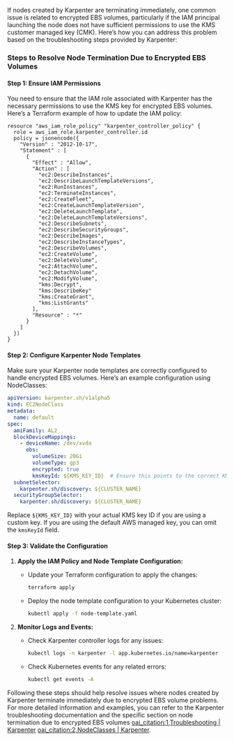 If nodes created by Karpenter are terminating immediately, one common issue is related to encrypted EBS volumes, particularly if the IAM principal launching the node does not have sufficient permissions to use the KMS customer managed key (CMK). Here’s how you can address this problem based on the troubleshooting steps provided by Karpenter:

### Steps to Resolve Node Termination Due to Encrypted EBS Volumes

#### Step 1: Ensure IAM Permissions

You need to ensure that the IAM role associated with Karpenter has the necessary permissions to use the KMS key for encrypted EBS volumes. Here’s a Terraform example of how to update the IAM policy:

```hcl
resource "aws_iam_role_policy" "karpenter_controller_policy" {
  role = aws_iam_role.karpenter_controller.id
  policy = jsonencode({
    "Version" : "2012-10-17",
    "Statement" : [
      {
        "Effect" : "Allow",
        "Action" : [
          "ec2:DescribeInstances",
          "ec2:DescribeLaunchTemplateVersions",
          "ec2:RunInstances",
          "ec2:TerminateInstances",
          "ec2:CreateFleet",
          "ec2:CreateLaunchTemplateVersion",
          "ec2:DeleteLaunchTemplate",
          "ec2:DeleteLaunchTemplateVersions",
          "ec2:DescribeSubnets",
          "ec2:DescribeSecurityGroups",
          "ec2:DescribeImages",
          "ec2:DescribeInstanceTypes",
          "ec2:DescribeVolumes",
          "ec2:CreateVolume",
          "ec2:DeleteVolume",
          "ec2:AttachVolume",
          "ec2:DetachVolume",
          "ec2:ModifyVolume",
          "kms:Decrypt",
          "kms:DescribeKey"
          "kms:CreateGrant",
          "kms:ListGrants"
        ],
        "Resource" : "*"
      }
    ]
  })
}
```

#### Step 2: Configure Karpenter Node Templates

Make sure your Karpenter node templates are correctly configured to handle encrypted EBS volumes. Here’s an example configuration using NodeClasses:

```yaml
apiVersion: karpenter.sh/v1alpha5
kind: EC2NodeClass
metadata:
  name: default
spec:
  amiFamily: AL2
  blockDeviceMappings:
    - deviceName: /dev/xvda
      ebs:
        volumeSize: 20Gi
        volumeType: gp3
        encrypted: true
        kmsKeyId: ${KMS_KEY_ID}  # Ensure this points to the correct KMS key
  subnetSelector:
    karpenter.sh/discovery: ${CLUSTER_NAME}
  securityGroupSelector:
    karpenter.sh/discovery: ${CLUSTER_NAME}
```

Replace `${KMS_KEY_ID}` with your actual KMS key ID if you are using a custom key. If you are using the default AWS managed key, you can omit the `kmsKeyId` field.

#### Step 3: Validate the Configuration

1. **Apply the IAM Policy and Node Template Configuration:**
   - Update your Terraform configuration to apply the changes:
     ```bash
     terraform apply
     ```
   - Deploy the node template configuration to your Kubernetes cluster:
     ```bash
     kubectl apply -f node-template.yaml
     ```

2. **Monitor Logs and Events:**
   - Check Karpenter controller logs for any issues:
     ```bash
     kubectl logs -n karpenter -l app.kubernetes.io/name=karpenter
     ```
   - Check Kubernetes events for any related errors:
     ```bash
     kubectl get events -A
     ```

Following these steps should help resolve issues where nodes created by Karpenter terminate immediately due to encrypted EBS volume problems. For more detailed information and examples, you can refer to the Karpenter troubleshooting documentation and the specific section on node termination due to encrypted EBS volumes [oai_citation:1,Troubleshooting | Karpenter](https://karpenter.sh/v0.36/troubleshooting/) [oai_citation:2,NodeClasses | Karpenter](https://karpenter.sh/preview/concepts/nodeclasses/).